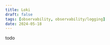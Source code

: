 ```yaml
---
title: Loki
draft: false
tags: [observability, observability/logging]
date: 2024-05-18
---
```


todo